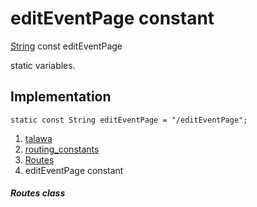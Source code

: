 
<div>

# editEventPage constant

</div>


[String](https://api.flutter.dev/flutter/dart-core/String-class.html)
const editEventPage



static variables.



## Implementation

``` language-dart
static const String editEventPage = "/editEventPage";
```







1.  [talawa](../../index.html)
2.  [routing_constants](../../constants_routing_constants/)
3.  [Routes](../../constants_routing_constants/Routes-class.html)
4.  editEventPage constant

##### Routes class







